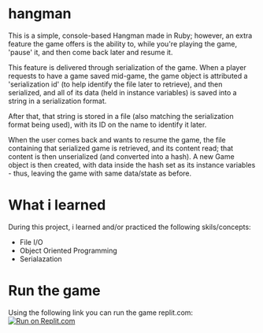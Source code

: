 # hangman
This is a simple, console-based Hangman made in Ruby; however, an extra 
feature the game offers is the ability to, while you're playing the game,
'pause' it, and then come back later and resume it.

This feature is delivered through serialization of the game.
When a player requests to have a game saved mid-game, the game object is 
attributed a 'serialization id' (to help identify the file later to retrieve),
and then serialized, and all of its data (held in instance variables) is saved 
into a string in a serialization format.

After that, that string is stored in a file (also matching the serialization 
format being used), with its ID on the name to identify it later.

When the user comes back and wants to resume the game, the file containing that
serialized game is retrieved, and its content read; that content is then
unserialized (and converted into a hash). A new Game object is then created,
with data inside the hash set as its instance variables - thus, leaving the 
game with same data/state as before.

# What i learned
During this project, i learned and/or practiced the following skils/concepts:

- File I/O
- Object Oriented Programming
- Serialazation

# Run the game
Using the following link you can run the game replit.com:
[![Run on Replit.com](https://replit.com/badge/github/creative-nam/hangman)](https://replit.com/@creativeuname/hangman?v=1)
